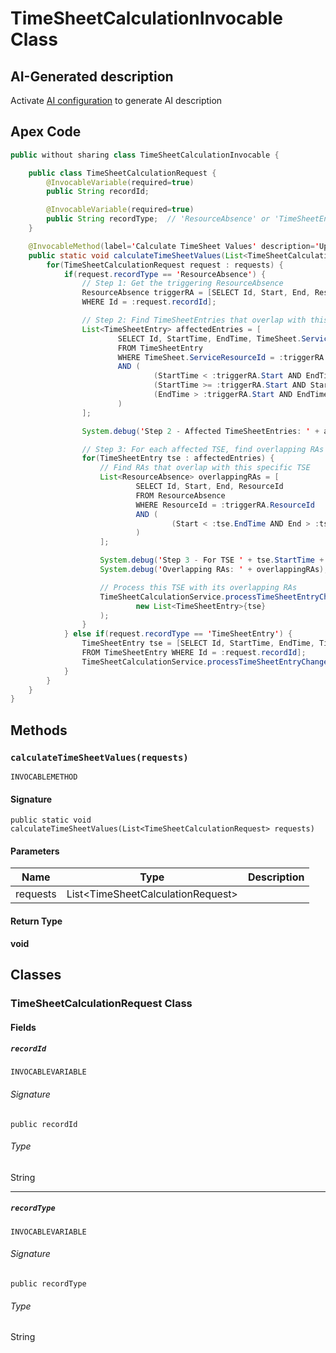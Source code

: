 # TimeSheetCalculationInvocable Class

## AI-Generated description

Activate [AI configuration](https://sfdx-hardis.cloudity.com/salesforce-ai-setup/) to generate AI description

## Apex Code

```java
public without sharing class TimeSheetCalculationInvocable {

    public class TimeSheetCalculationRequest {
        @InvocableVariable(required=true)
        public String recordId;

        @InvocableVariable(required=true)
        public String recordType;  // 'ResourceAbsence' or 'TimeSheetEntry'
    }

    @InvocableMethod(label='Calculate TimeSheet Values' description='Updates TimeSheet entries based on ResourceAbsences or recalculates a specific TimeSheetEntry')
    public static void calculateTimeSheetValues(List<TimeSheetCalculationRequest> requests) {
        for(TimeSheetCalculationRequest request : requests) {
            if(request.recordType == 'ResourceAbsence') {
                // Step 1: Get the triggering ResourceAbsence
                ResourceAbsence triggerRA = [SELECT Id, Start, End, ResourceId FROM ResourceAbsence
                WHERE Id = :request.recordId];

                // Step 2: Find TimeSheetEntries that overlap with this specific RA
                List<TimeSheetEntry> affectedEntries = [
                        SELECT Id, StartTime, EndTime, TimeSheet.ServiceResourceId, TimeSheet.Id
                        FROM TimeSheetEntry
                        WHERE TimeSheet.ServiceResourceId = :triggerRA.ResourceId
                        AND (
                                (StartTime < :triggerRA.Start AND EndTime > :triggerRA.End) OR  // TSE contains RA
                                (StartTime >= :triggerRA.Start AND StartTime < :triggerRA.End) OR  // TSE starts during RA
                                (EndTime > :triggerRA.Start AND EndTime <= :triggerRA.End)  // TSE ends during RA
                        )
                ];

                System.debug('Step 2 - Affected TimeSheetEntries: ' + affectedEntries);

                // Step 3: For each affected TSE, find overlapping RAs
                for(TimeSheetEntry tse : affectedEntries) {
                    // Find RAs that overlap with this specific TSE
                    List<ResourceAbsence> overlappingRAs = [
                            SELECT Id, Start, End, ResourceId
                            FROM ResourceAbsence
                            WHERE ResourceId = :triggerRA.ResourceId
                            AND (
                                    (Start < :tse.EndTime AND End > :tse.StartTime)  // RA overlaps TSE
                            )
                    ];

                    System.debug('Step 3 - For TSE ' + tse.StartTime + ' to ' + tse.EndTime);
                    System.debug('Overlapping RAs: ' + overlappingRAs);

                    // Process this TSE with its overlapping RAs
                    TimeSheetCalculationService.processTimeSheetEntryChanges(
                            new List<TimeSheetEntry>{tse}
                    );
                }
            } else if(request.recordType == 'TimeSheetEntry') {
                TimeSheetEntry tse = [SELECT Id, StartTime, EndTime, TimeSheet.ServiceResourceId, TimeSheet.Id
                FROM TimeSheetEntry WHERE Id = :request.recordId];
                TimeSheetCalculationService.processTimeSheetEntryChanges(new List<TimeSheetEntry>{tse});
            }
        }
    }
}
```

## Methods
### `calculateTimeSheetValues(requests)`

`INVOCABLEMETHOD`

#### Signature
```apex
public static void calculateTimeSheetValues(List<TimeSheetCalculationRequest> requests)
```

#### Parameters
| Name | Type | Description |
|------|------|-------------|
| requests | List&lt;TimeSheetCalculationRequest&gt; |  |

#### Return Type
**void**

## Classes
### TimeSheetCalculationRequest Class

#### Fields
##### `recordId`

`INVOCABLEVARIABLE`

###### Signature
```apex
public recordId
```

###### Type
String

---

##### `recordType`

`INVOCABLEVARIABLE`

###### Signature
```apex
public recordType
```

###### Type
String